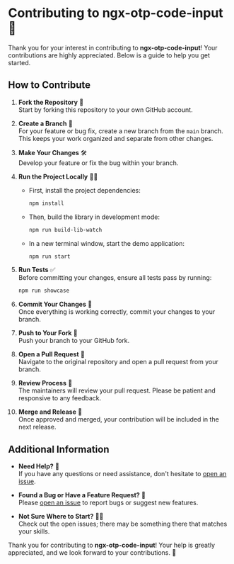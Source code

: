 # Contributing to ngx-otp-code-input 🎉

Thank you for your interest in contributing to **ngx-otp-code-input**! Your contributions are highly appreciated. Below is a guide to help you get started.

## How to Contribute

1. **Fork the Repository** 🍴  
   Start by forking this repository to your own GitHub account.

2. **Create a Branch** 🌱  
   For your feature or bug fix, create a new branch from the `main` branch. This keeps your work organized and separate from other changes.

3. **Make Your Changes** 🛠️  
   Develop your feature or fix the bug within your branch.

4. **Run the Project Locally** 🏃‍♂️  
    - First, install the project dependencies:
      ```bash
      npm install
      ```
    - Then, build the library in development mode:
      ```bash
      npm run build-lib-watch
      ```
    - In a new terminal window, start the demo application:
      ```bash
      npm run start
      ```

5. **Run Tests** ✅  
   Before committing your changes, ensure all tests pass by running:
    ```bash
    npm run showcase
    ```

6. **Commit Your Changes** 💾  
   Once everything is working correctly, commit your changes to your branch.

7. **Push to Your Fork** 🚀  
   Push your branch to your GitHub fork.

8. **Open a Pull Request** 🔄  
   Navigate to the original repository and open a pull request from your branch.

9. **Review Process** 👀  
   The maintainers will review your pull request. Please be patient and responsive to any feedback.

10. **Merge and Release** 🎊  
    Once approved and merged, your contribution will be included in the next release.

## Additional Information

- **Need Help?** 🤔  
  If you have any questions or need assistance, don't hesitate to [open an issue](#).

- **Found a Bug or Have a Feature Request?** 🐛  
  Please [open an issue](#) to report bugs or suggest new features.

- **Not Sure Where to Start?** 🤷‍♂️  
  Check out the open issues; there may be something there that matches your skills.

Thank you for contributing to **ngx-otp-code-input**! Your help is greatly appreciated, and we look forward to your contributions. 🙌
